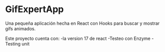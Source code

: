 # GifExpertApp

Una pequeña aplicación hecha en React con Hooks para buscar y mostrar gifs animados.

Este proyecto cuenta con:
-la version 17 de react
-Testeo con Enzyme - Testing unit